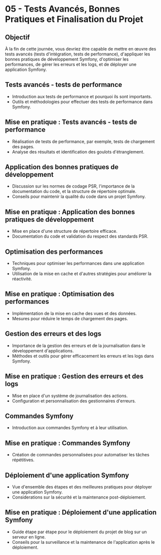 # 05 - Tests Avancés, Bonnes Pratiques et Finalisation du Projet

## Objectif

À la fin de cette journée, vous devriez être capable de mettre en œuvre des tests avancés (tests d'intégration, tests de
performance), d'appliquer les bonnes pratiques de développement Symfony, d'optimiser les performances, de gérer les
erreurs et les logs, et de déployer une application Symfony.

## Tests avancés - tests de performance

- Introduction aux tests de performance et pourquoi ils sont importants.
- Outils et méthodologies pour effectuer des tests de performance dans Symfony.

## Mise en pratique : Tests avancés - tests de performance

- Réalisation de tests de performance, par exemple, tests de chargement des pages.
- Analyse des résultats et identification des goulots d'étranglement.

## Application des bonnes pratiques de développement

- Discussion sur les normes de codage PSR, l'importance de la documentation du code, et la structure de répertoire
  optimale.
- Conseils pour maintenir la qualité du code dans un projet Symfony.

## Mise en pratique : Application des bonnes pratiques de développement

- Mise en place d'une structure de répertoire efficace.
- Documentation du code et validation du respect des standards PSR.

## Optimisation des performances

- Techniques pour optimiser les performances dans une application Symfony.
- Utilisation de la mise en cache et d'autres stratégies pour améliorer la réactivité.

## Mise en pratique : Optimisation des performances

- Implémentation de la mise en cache des vues et des données.
- Mesures pour réduire le temps de chargement des pages.

## Gestion des erreurs et des logs

- Importance de la gestion des erreurs et de la journalisation dans le développement d'applications.
- Méthodes et outils pour gérer efficacement les erreurs et les logs dans Symfony.

## Mise en pratique : Gestion des erreurs et des logs

- Mise en place d'un système de journalisation des actions.
- Configuration et personnalisation des gestionnaires d'erreurs.

## Commandes Symfony
- Introduction aux commandes Symfony et à leur utilisation.

## Mise en pratique : Commandes Symfony
- Création de commandes personnalisées pour automatiser les tâches répétitives.

## Déploiement d'une application Symfony

- Vue d'ensemble des étapes et des meilleures pratiques pour déployer une application Symfony.
- Considerations sur la sécurité et la maintenance post-déploiement.

## Mise en pratique : Déploiement d'une application Symfony

- Guide étape par étape pour le déploiement du projet de blog sur un serveur en ligne.
- Conseils pour la surveillance et la maintenance de l'application après le déploiement.
